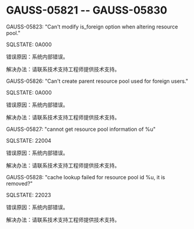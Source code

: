 # GAUSS-05821 -- GAUSS-05830<a name="ZH-CN_TOPIC_0000001208538553"></a>

GAUSS-05823: "Can't modify is\_foreign option when altering resource pool."

SQLSTATE: 0A000

错误原因：系统内部错误。

解决办法：请联系技术支持工程师提供技术支持。

GAUSS-05826: "Can't create parent resource pool used for foreign users."

SQLSTATE: 0A000

错误原因：系统内部错误。

解决办法：请联系技术支持工程师提供技术支持。

GAUSS-05827: "cannot get resource pool information of %u"

SQLSTATE: 22004

错误原因：系统内部错误。

解决办法：请联系技术支持工程师提供技术支持。

GAUSS-05828: "cache lookup failed for resource pool id %u, it is removed?"

SQLSTATE: 22023

错误原因：系统内部错误。

解决办法：请联系技术支持工程师提供技术支持。

